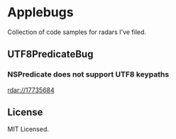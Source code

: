 # Applebugs

Collection of code samples for radars I've filed.

## UTF8PredicateBug

### NSPredicate does not support UTF8 keypaths

[rdar://17735684](http://openradar.appspot.com/radar?id=5222810825785344)

## License

MIT Licensed.
